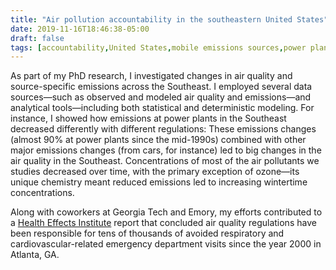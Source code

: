 ```yaml
---
title: "Air pollution accountability in the southeastern United States"
date: 2019-11-16T18:46:38-05:00
draft: false
tags: [accountability,United States,mobile emissions sources,power plants]
---
```


As part of my PhD research, I investigated changes in air quality and source-specific emissions across the Southeast. I employed several data sources—such as observed and modeled air quality and emissions—and analytical tools—including both statistical and deterministic modeling. For instance, I showed how emissions at power plants in the Southeast decreased differently with different regulations:
These emissions changes (almost 90% at power plants since the mid-1990s) combined with other major emissions changes (from cars, for instance) led to big changes in the air quality in the Southeast. Concentrations of most of the air pollutants we studies decreased over time, with the primary exception of ozone—its unique chemistry meant reduced emissions led to increasing wintertime concentrations.

Along with coworkers at Georgia Tech and Emory, my efforts contributed to a [Health Effects Institute](https://www.healtheffects.org/publication/impacts-regulations-air-quality-and-emergency-department-visits-atlanta-metropolitan) report that concluded air quality regulations have been responsible for tens of thousands of avoided respiratory and cardiovascular-related emergency department visits since the year 2000 in Atlanta, GA.

